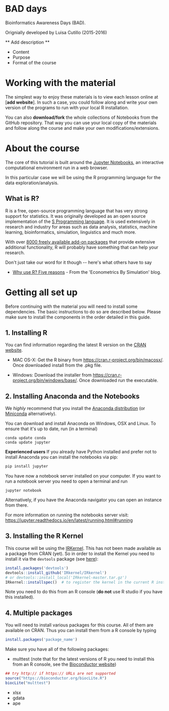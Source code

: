 # BAD days
Bioinformatics Awareness Days (BAD).

Orignially developed by Luisa Cutillo (2015-2016)

** Add description **
* Content
* Purpose
* Format of the course

# Working with the material
The simplest way to enjoy these materials is to view each lesson online at [**add website**]. In such a case, you could follow along and write your own version of the programs to run with your local R installation.

You can also **download/fork** the whole collections of Notebooks from the GitHub repository. That way you can use your local copy of the materials and follow along the course and make your own modifications/extensions.

# About the course

The core of this tutorial is built around the [Jupyter Notebooks](https://jupyter.org), an interactive computational environment run in a web browser.

In this particular case we will be using the R programming language for the data exploration/analysis.

## What is R?

R is a free, open-source programming language that has very strong support for statistics. It was originally developed as an open source implementation of the [S Programming language](https://en.wikipedia.org/wiki/S_(programming_language)).
It is used extensively in research and industry for areas such as data analysis, statistics, machine learning, bioinformatics, simulation, linguistics and much more.

With over [8000 freely available add-on packages](https://cran.r-project.org/web/packages/) that provide extensive additional functionality, R will probably have something that can help your research.

Don't just take our word for it though -- here's what others have to say

* [Why use R? Five reasons](http://www.econometricsbysimulation.com/2014/03/why-use-r-five-reasons.html) - From the 'Econometrics By Simulation' blog.

# Getting all set up

Before continuing with the material you will need to install some dependencies. The basic instructions to do so are described below. Please make sure to install the components in the order detailed in this guide.


## 1. Installing R
You can find information regarding the latest R version on the [CRAN website](https://www.r-project.org).

* MAC OS-X:
Get the R binary from https://cran.r-project.org/bin/macosx/. Once downloaded install from the .pkg file.

* Windows:
Download the installer from https://cran.r-project.org/bin/windows/base/. Once downloaded run the executable.

## 2. Installing Anaconda and the Notebooks
We *highly* recommend that you install the [Anaconda distribution](https://docs.continuum.io/anaconda/install) (or [Miniconda](https://conda.io/miniconda.html) alternatively).

You can download and install Anaconda on Windows, OSX and Linux. To ensure that it's up to date, run (in a terminal)
```
conda update conda
conda update jupyter
```
**Experienced users**
If you already have Python installed and prefer not to install Anaconda you can install the notebooks via pip:
```bash
pip install jupyter
```
You have now a notebook server installed on your computer. If you want to run a notebook server you need to open a terminal and run
```
jupyter notebook
```
Alternatively, if you have the Anaconda navigator you can open an instance from there.

For more information on running the notebooks server visit: https://jupyter.readthedocs.io/en/latest/running.html#running

## 3. Installing the R Kernel
This course will be using the [IRKernel](https://github.com/IRkernel/IRkernel). This has not been made available as a package from CRAN (yet). So in order to install the Kernel you need to install it via the `devtools` package (see [here](https://irkernel.github.io/installation/)):
```R
install.packages('devtools')
devtools::install_github('IRkernel/IRkernel')
# or devtools::install_local('IRkernel-master.tar.gz')
IRkernel::installspec()  # to register the kernel in the current R installation
```

Note you need to do this from an R console (**do not** use R studio if you have this installed).


## 4. Multiple packages
You will need to install various packages for this course. All of them are available on CRAN. Thus you can install them from a R console by typing
```R
install.packages('package_name')
```
Make sure you have all of the following packages:
* multtest (note that for the latest versions of R you need to install this from an R console, see the [Bioconductor website](https://bioconductor.org/packages/release/bioc/html/multtest.html))
```R
## try http:// if https:// URLs are not supported
source("https://bioconductor.org/biocLite.R")
biocLite("multtest")
```
* xlsx
* gdata
* ape
